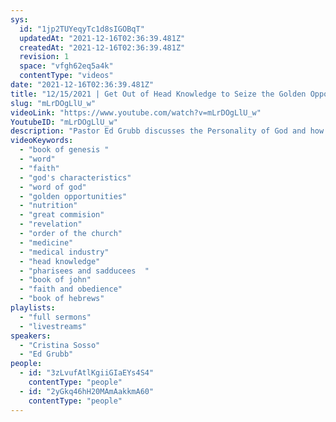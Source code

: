 ```yaml
---
sys:
  id: "1jp2TUYeqyTc1d8sIGOBqT"
  updatedAt: "2021-12-16T02:36:39.481Z"
  createdAt: "2021-12-16T02:36:39.481Z"
  revision: 1
  space: "vfgh62eq5a4k"
  contentType: "videos"
date: "2021-12-16T02:36:39.481Z"
title: "12/15/2021 | Get Out of Head Knowledge to Seize the Golden Opportunities (Pastor Cristina Sosso)"
slug: "mLrDOgLlU_w"
videoLink: "https://www.youtube.com/watch?v=mLrDOgLlU_w"
YoutubeID: "mLrDOgLlU_w"
description: "Pastor Ed Grubb discusses the Personality of God and how we can ask the Holy Spirit to guide us in discovering His personality. Afterwards, Pastor Cris discusses the importance of discarding the head knowledge we have become accustomed to and relying firs ton the Holy Spirit. This applies also to how we approach our physical health. Many Christians rely on Doctors, Medical institutions and modern medicines first without seeking God. However, we as Christians should apply Spiritual Principles even concerning our physical health. These sermons were delivered by Ed Grubb and Pastor Cristina Sosso at Freedom Fellowship Chruch International on December 15, 2021"
videoKeywords:
  - "book of genesis "
  - "word"
  - "faith"
  - "god's characteristics"
  - "word of god"
  - "golden opportunities"
  - "nutrition"
  - "great commision"
  - "revelation"
  - "order of the church"
  - "medicine"
  - "medical industry"
  - "head knowledge"
  - "pharisees and sadducees  "
  - "book of john"
  - "faith and obedience"
  - "book of hebrews"
playlists:
  - "full sermons"
  - "livestreams"
speakers:
  - "Cristina Sosso"
  - "Ed Grubb"
people:
  - id: "3zLvufAtlKgiiGIaEYs4S4"
    contentType: "people"
  - id: "2yGkq46hH20MAmAakkmA60"
    contentType: "people"
---
```

